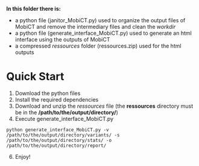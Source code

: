 **In this folder there is:**
- a python file (janitor_MobiCT.py) used to organize the output files of MobiCT and remove the intermediary files and clean the *workdir*
- a python file (generate_interface_MobiCT.py) used to generate an html interface using the outputs of MobiCT
- a compressed *ressources* folder (ressources.zip) used for the html outputs

# Quick Start

1. Download the python files
2. Install the required dependencies
3. Download and unzip the *ressources* file (the **ressources** directory must be in the **/path/to/the/output/directory/**)
4. Execute generate_interface_MobiCT.py
```
python generate_interface_MobiCT.py -v /path/to/the/output/directory/variants/ -s /path/to/the/output/directory/stats/ -o /path/to/the/output/directory/report/
```
6. Enjoy!
